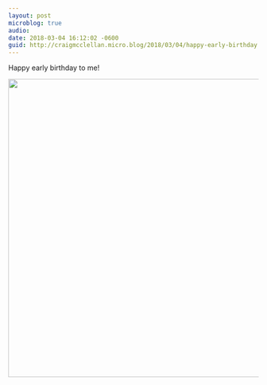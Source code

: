 ```yaml
---
layout: post
microblog: true
audio: 
date: 2018-03-04 16:12:02 -0600
guid: http://craigmcclellan.micro.blog/2018/03/04/happy-early-birthday.html
---
```

Happy early birthday to me!

<img src="http://craigmcclellan.com/uploads/2018/1648c129df.jpg" width="599" height="600" />
